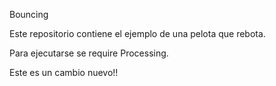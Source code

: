 Bouncing

Este repositorio contiene el ejemplo de una pelota que rebota.

Para ejecutarse se require Processing.

Este es un cambio nuevo!!
